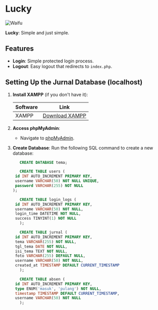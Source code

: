 # Lucky

   ![Waifu](https://i.pinimg.com/736x/a1/51/1b/a1511b5885428f8e6331fad46f8e8213.jpg)

**Lucky**: Simple and just simple.

## Features

- **Login**: Simple protected login process.
- **Logout**: Easy logout that redirects to `index.php`.

## Setting Up the Jurnal Database (localhost)

1. **Install XAMPP** (if you don't have it):
   

      | Software | Link |
      |----------|------|
      | XAMPP    | [Download XAMPP](https://www.apachefriends.org/download.html) |


2. **Access phpMyAdmin**:
   - Navigate to [phpMyAdmin](http://localhost/phpmyadmin/).
3. **Create Database**:
   Run the following SQL command to create a new database:
   
   ```sql
      CREATE DATABASE tema;

      CREATE TABLE users (
    id INT AUTO_INCREMENT PRIMARY KEY,
    username VARCHAR(50) NOT NULL UNIQUE,
    password VARCHAR(255) NOT NULL
   );

      CREATE TABLE login_logs (
    id INT AUTO_INCREMENT PRIMARY KEY,
    username VARCHAR(50) NOT NULL,
    login_time DATETIME NOT NULL,
    success TINYINT(1) NOT NULL
      );

      CREATE TABLE jurnal (
    id INT AUTO_INCREMENT PRIMARY KEY,
    tema VARCHAR(255) NOT NULL,
    tgl_tema DATE NOT NULL,
    isi_tema TEXT NOT NULL,
    foto VARCHAR(255) DEFAULT NULL,
    username VARCHAR(50) NOT NULL,
    created_at TIMESTAMP DEFAULT CURRENT_TIMESTAMP
      );

      CREATE TABLE absen (
    id INT AUTO_INCREMENT PRIMARY KEY,
    type ENUM('masuk', 'pulang') NOT NULL,
    timestamp TIMESTAMP DEFAULT CURRENT_TIMESTAMP,
    username VARCHAR(50) NOT NULL
      );





